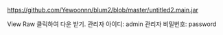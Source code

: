 https://github.com/Yewoonnn/blum2/blob/master/untitled2.main.jar


View Raw 클릭하여 다운 받기.
관리자 아이디: admin
관리자 비밀번호: password
